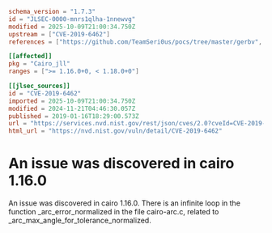 ```toml
schema_version = "1.7.3"
id = "JLSEC-0000-mnrs1qlha-1nnewvg"
modified = 2025-10-09T21:00:34.750Z
upstream = ["CVE-2019-6462"]
references = ["https://github.com/TeamSeri0us/pocs/tree/master/gerbv", "https://gitlab.freedesktop.org/cairo/cairo/issues/353", "https://lists.apache.org/thread.html/rf9fa47ab66495c78bb4120b0754dd9531ca2ff0430f6685ac9b07772%40%3Cdev.mina.apache.org%3E", "https://github.com/TeamSeri0us/pocs/tree/master/gerbv", "https://gitlab.freedesktop.org/cairo/cairo/issues/353", "https://lists.apache.org/thread.html/rf9fa47ab66495c78bb4120b0754dd9531ca2ff0430f6685ac9b07772%40%3Cdev.mina.apache.org%3E"]

[[affected]]
pkg = "Cairo_jll"
ranges = [">= 1.16.0+0, < 1.18.0+0"]

[[jlsec_sources]]
id = "CVE-2019-6462"
imported = 2025-10-09T21:00:34.750Z
modified = 2024-11-21T04:46:30.057Z
published = 2019-01-16T18:29:00.573Z
url = "https://services.nvd.nist.gov/rest/json/cves/2.0?cveId=CVE-2019-6462"
html_url = "https://nvd.nist.gov/vuln/detail/CVE-2019-6462"
```

# An issue was discovered in cairo 1.16.0

An issue was discovered in cairo 1.16.0. There is an infinite loop in the function _arc_error_normalized in the file cairo-arc.c, related to _arc_max_angle_for_tolerance_normalized.

